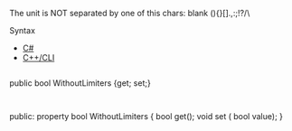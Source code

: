The unit is NOT separated by one of this chars: blank (){}[].,:;!?/\\

Syntax

* [C#](#i-syntax-CS)
* [C++/CLI](#i-syntax-CPP2005)

```
```
public bool WithoutLimiters {get; set;}
```
```

```
```
public:
property bool WithoutLimiters {
   bool get();
   void set (    bool value);
}
```
```

